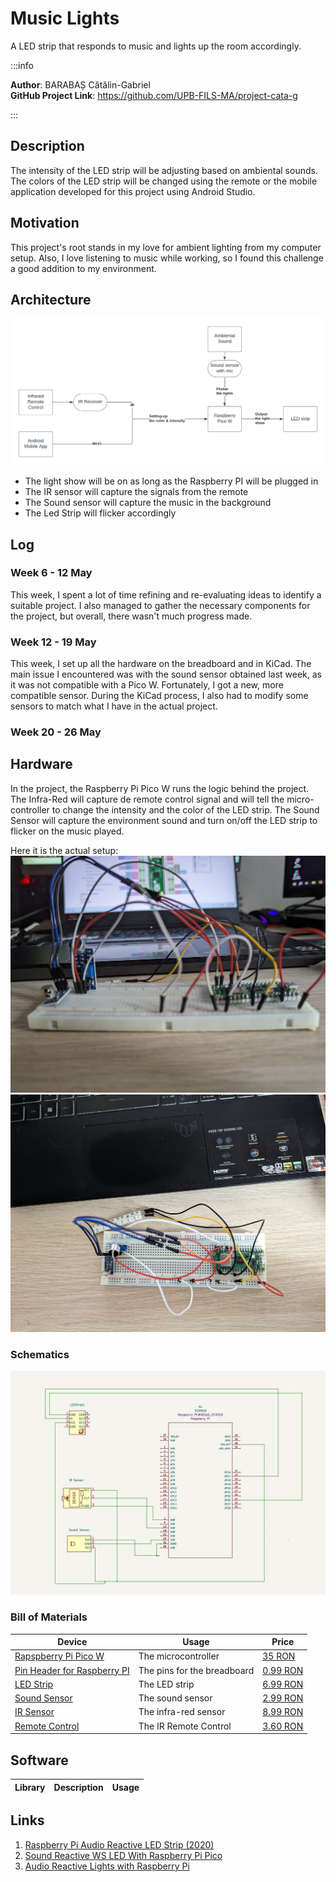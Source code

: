 # Music Lights

A LED strip that responds to music and lights up the room accordingly.

:::info 

**Author**: BARABAȘ Cătălin-Gabriel \
**GitHub Project Link**: https://github.com/UPB-FILS-MA/project-cata-g

:::

## Description

The intensity of the LED strip will be adjusting based on ambiental sounds. The colors of the LED strip will be changed using the remote or the mobile application developed for this project using Android Studio.

## Motivation

This project's root stands in my love for ambient lighting from my computer setup. Also, I love listening to music while working, so I found this challenge a good addition to my environment.

## Architecture

![LED Music Strip](./LEDMusicStrip.png)

- The light show will be on as long as the Raspberry PI will be plugged in
- The IR sensor will capture the signals from the remote
- The Sound sensor will capture the music in the background
- The Led Strip will flicker accordingly

## Log

<!-- write every week your progress here -->

### Week 6 - 12 May

This week, I spent a lot of time refining and re-evaluating ideas to identify a suitable project. I also managed to gather the necessary components for the project, but overall, there wasn't much progress made.

### Week 12 - 19 May

This week, I set up all the hardware on the breadboard and in KiCad. The main issue I encountered was with the sound sensor obtained last week, as it was not compatible with a Pico W. Fortunately, I got a new, more compatible sensor. During the KiCad process, I also had to modify some sensors to match what I have in the actual project.

### Week 20 - 26 May

## Hardware

In the project, the Raspberry Pi Pico W runs the logic behind the project. The Infra-Red will capture de remote control signal and will tell the micro-controller to change the intensity and the color of the LED strip. The Sound Sensor will capture the environment sound and turn on/off the LED strip to flicker on the music played. 

Here it is the actual setup:
![Side View](./sideview.jpg)
![Top View](./topview.jpg)

### Schematics

![KiCadSchematic](./kicadschem.jpg)

### Bill of Materials

<!-- Fill out this table with all the hardware components that you might need.

The format is 
```
| [Device](link://to/device) | This is used ... | [price](link://to/store) |

```

-->

| Device | Usage | Price |
|--------|--------|-------|
| [Rapspberry Pi Pico W](https://www.raspberrypi.com/documentation/microcontrollers/raspberry-pi-pico.html) | The microcontroller | [35 RON](https://www.optimusdigital.ro/en/raspberry-pi-boards/12394-raspberry-pi-pico-w.html) |
| [Pin Header for Raspberry PI](https://static.optimusdigital.ro/60928-thickbox_default/header-de-pini-alb-254-mm-40p.jpg) | The pins for the breadboard | [0.99 RON](https://www.optimusdigital.ro/ro/componente-electronice-headere-de-pini/463-header-de-pini-alb-254-mm-40p.html) |
[LED Strip](https://static.optimusdigital.ro/23166-thickbox_default/bara-de-led-uri-rgb-ws2812-cu-8-led-uri.jpg) | The LED strip | [6.99 RON](https://www.optimusdigital.ro/ro/optoelectronice-bare-cu-leduri/753-bara-de-led-uri-rgb-ws2812-cu-8-led-uri.html)|
|[Sound Sensor](https://static.optimusdigital.ro/64125-large_default/modul-senzor-sunet-fara-cablu.jpg) | The sound sensor | [2.99 RON](https://www.optimusdigital.ro/ro/senzori-altele/12325-modul-senzor-sunet-fara-cablu.html) |
| [IR Sensor](https://static.optimusdigital.ro/23230-thickbox_default/modul-receptor-telecomanda-infrarou.jpg) | The infra-red sensor |[8.99 RON](https://www.optimusdigital.ro/ro/altele/755-modul-receptor-telecomanda-infrarou.html) |
| [Remote Control](https://static.optimusdigital.ro/52355-thickbox_default/mini-telecomanda.jpg) | The IR Remote Control | [3.60 RON](https://www.optimusdigital.ro/ro/altele/11-mini-telecomanda.html) |

## Software

| Library | Description | Usage |
|---------|-------------|-------|


## Links

<!-- Add a few links that inspired you and that you think you will use for your project -->

1. [Raspberry Pi Audio Reactive LED Strip (2020)](https://www.youtube.com/watch?v=7YLF-N0596I)
2. [Sound Reactive WS LED With Raspberry Pi Pico](https://www.youtube.com/watch?v=PaSVcxk2iVk)
3. [Audio Reactive Lights with Raspberry Pi](https://www.youtube.com/watch?v=FA9rMkuVmvQ)